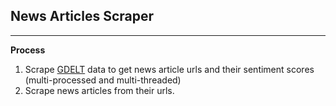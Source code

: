 ## News Articles Scraper
---
**Process**
1. Scrape [GDELT](https://www.gdeltproject.org) data to get news article urls and their sentiment scores (multi-processed and multi-threaded)
2. Scrape news articles from their urls.